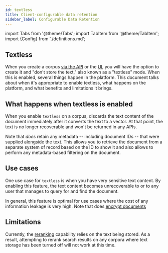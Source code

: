 ```yaml
---
id: textless
title: Client-configurable data retention
sidebar_label: Configurable Data Retention
---
```


import Tabs from '@theme/Tabs';
import TabItem from '@theme/TabItem';
import {Config} from './definitions.md';

## Textless
When you create a corpus [via the API](/docs/api-reference/admin-apis/create-corpus) or the
[UI](/docs/console-ui/creating-a-corpus), you will have the option to create it
and "don't store the text," also known as a "textless" mode.  When this is
enabled, several things happen in the platform.  This document talks about when
it's appropriate to enable textless, what happens on the platform, and what
benefits and limitations it brings.

## What happens when textless is enabled
When you enable `textless` on a corpus, <Config v="names.product"/> discards
the text content of the document immediately after it converts the text to a
vector.  At that point, the text is no longer recoverable and won't be
returned in any <Config v="names.product"/> APIs.

Note that <Config v="names.product"/> *does* retain any metadata -- including
document IDs -- that were supplied alongside the text.  This allows you to
retrieve the document from a separate system of record based on the ID to show
it and also allows <Config v="names.product"/> to perform any metadata-based
filtering on the document.

## Use cases
One use case for `textless` is when you have very sensitive text content.  By
enabling this feature, the text content becomes unrecoverable
to <Config v="names.company"/> or to any user that manages to query for and
find the document.

In general, this feature is optimal for use cases where the cost of any
information leakage is very high.  Note that <Config v="names.product"/> does
[encrypt documents](/docs/encryption)

## Limitations
Currently, the [reranking](/docs/api-reference/search-apis/reranking) capability relies on
the text being stored.  As a result, attempting to rerank search results on any
corpora where text storage has been turned off will not work at this time.
